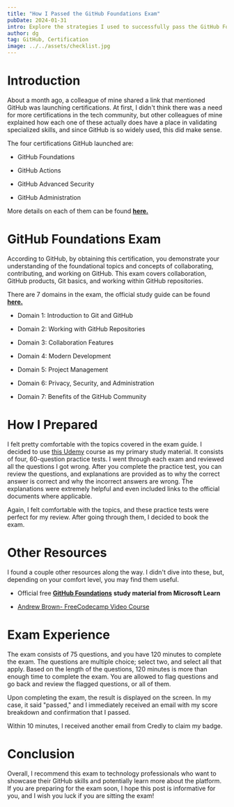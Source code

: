 ```yaml
---
title: "How I Passed the GitHub Foundations Exam"
pubDate: 2024-01-31
intro: Explore the strategies I used to successfully pass the GitHub Foundations Exam.
author: dg
tag: GitHub, Certification
image: ../../assets/checklist.jpg
---
```


# Introduction
About a month ago, a colleague of mine shared a link that mentioned GitHub was launching certifications. At first, I didn't think there was a need for more certifications in the tech community, but other colleagues of mine explained how each one of these actually does have a place in validating specialized skills, and since GitHub is so widely used, this did make sense.

The four certifications GitHub launched are:

* GitHub Foundations
    
* GitHub Actions
    
* GitHub Advanced Security
    
* GitHub Administration
    

More details on each of them can be found [**here.**](https://resources.github.com/learn/certifications/)

# GitHub Foundations Exam

According to GitHub, by obtaining this certification, you demonstrate your understanding of the foundational topics and concepts of collaborating, contributing, and working on GitHub. This exam covers collaboration, GitHub products, Git basics, and working within GitHub repositories.

There are 7 domains in the exam, the official study guide can be found [**here.**](https://assets.ctfassets.net/wfutmusr1t3h/1kmMx7AwI4qH8yIZgOmQlP/4e60030cc6c76688698652e830ea2a48/github-foundations-exam-study-guide.pdf)

* Domain 1: Introduction to Git and GitHub
    
* Domain 2: Working with GitHub Repositories
    
* Domain 3: Collaboration Features
    
* Domain 4: Modern Development
    
* Domain 5: Project Management
    
* Domain 6: Privacy, Security, and Administration
    
* Domain 7: Benefits of the GitHub Community
    

# How I Prepared

I felt pretty comfortable with the topics covered in the exam guide. I decided to use [this Udemy](https://www.udemy.com/course/github-foundations/) course as my primary study material. It consists of four, 60-question practice tests. I went through each exam and reviewed all the questions I got wrong. After you complete the practice test, you can review the questions, and explanations are provided as to why the correct answer is correct and why the incorrect answers are wrong. The explanations were extremely helpful and even included links to the official documents where applicable.

Again, I felt comfortable with the topics, and these practice tests were perfect for my review. After going through them, I decided to book the exam.

# Other Resources

I found a couple other resources along the way. I didn't dive into these, but, depending on your comfort level, you may find them useful.

* Official free [**GitHub Foundations**](https://learn.microsoft.com/en-us/collections/o1njfe825p602p) **study material from Microsoft Learn**
    
* [Andrew Brown- FreeCodecamp Video Course](https://youtu.be/Jdc0i7RcBv8?si=v50g56pmQg4wvH1a)
    

# Exam Experience

The exam consists of 75 questions, and you have 120 minutes to complete the exam. The questions are multiple choice; select two, and select all that apply. Based on the length of the questions, 120 minutes is more than enough time to complete the exam. You are allowed to flag questions and go back and review the flagged questions, or all of them.

Upon completing the exam, the result is displayed on the screen. In my case, it said "passed," and I immediately received an email with my score breakdown and confirmation that I passed.

Within 10 minutes, I received another email from Credly to claim my badge.

# Conclusion

Overall, I recommend this exam to technology professionals who want to showcase their GitHub skills and potentially learn more about the platform. If you are preparing for the exam soon, I hope this post is informative for you, and I wish you luck if you are sitting the exam!
